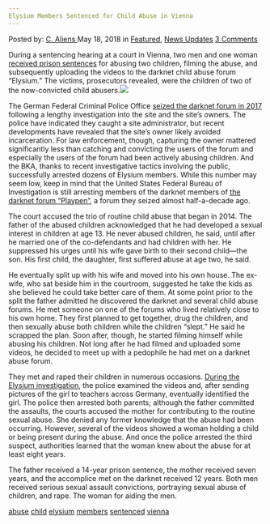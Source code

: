 ```yaml
---
Elysium Members Sentenced for Child Abuse in Vienna
---
```

<article class="post-listing post-25733 post type-post status-publish format-standard has-post-thumbnail hentry 
 tag-abuse tag-child tag-elysium tag-members tag-sentenced tag-vienna">
<div class="post-inner">
<span>Posted by: <a href="https://www.deepdotweb.com/author/caliens/" title="">C. Aliens </a></span>
<span>May 18, 2018</span>
<span>in <a href="https://www.deepdotweb.com/category/deepdot-news/" rel="category tag">Featured</a>, <a href="https://www.deepdotweb.com/category/news-updates/" rel="category tag">News Updates</a></span>
<span><a href="https://www.deepdotweb.com/2018/05/18/elysium-members-sentenced-for-child-abuse-in-vienna/#comments">3 Comments</a></span>


<p>During a sentencing hearing at a court in Vienna, two men and one woman <a href="http://www.oe24.at/oesterreich/chronik/wien/Wien-Hohe-Haftstrafen-im-Paedophilen-Prozess/332657943">received prison sentences</a> for abusing two children, filming the abuse, and subsequently uploading the videos to the darknet child abuse forum “Elysium.” The victims, prosecutors revealed, were the children of two of the now-convicted child abusers.<img class="wp-image-25736 aligncenter" src="/imgs/2018/05/word-image-33.jpeg" srcset="/imgs/2018/05/word-image-33.jpeg 660w, /imgs/2018/05/word-image-33-300x150.jpeg 300w" sizes="(max-width: 660px) 100vw, 660px" /></p>
<p>The German Federal Criminal Police Office <a href="https://www.deepdotweb.com/2017/08/04/bka-arrests-67-suspects-child-porn-bust/">seized the darknet forum in 2017</a> following a lengthy investigation into the site and the site&#8217;s owners. The police have indicated they caught a site administrator, but recent developments have revealed that the site&#8217;s owner likely avoided incarceration. For law enforcement, though, capturing the owner mattered significantly less than catching and convicting the users of the forum and especially the users of the forum had been actively abusing children. And the BKA, thanks to recent investigative tactics involving the public, successfully arrested dozens of Elysium members. While this number may seem low, keep in mind that the United States Federal Bureau of Investigation is still arresting members of the darknet members of <a href="https://www.deepdotweb.com/tag/Playpen/">the darknet forum “Playpen”</a>, a forum they seized almost half-a-decade ago.</p>
<p>The court accused the trio of routine child abuse that began in 2014. The father of the abused children acknowledged that he had developed a sexual interest in children at age 13. He never abused children, he said, until after he married one of the co-defendants and had children with her. He suppressed his urges until his wife gave birth to their second child—the son. His first child, the daughter, first suffered abuse at age two, he said.</p>
<p>He eventually split up with his wife and moved into his own house. The ex-wife, who sat beside him in the courtroom, suggested he take the kids as she believed he could take better care of them. At some point prior to the split the father admitted he discovered the darknet and several child abuse forums. He met someone on one of the forums who lived relatively close to his own home. They first planned to get together, drug the children, and then sexually abuse both children while the children “slept.” He said he scrapped the plan. Soon after, though, he started filming himself while abusing his children. Not long after he had filmed and uploaded some videos, he decided to meet up with a pedophile he had met on a darknet abuse forum.</p>
<p>They met and raped their children in numerous occasions. <a href="https://www.deepdotweb.com/?s=elysium">During the Elysium investigation</a>, the police examined the videos and, after sending pictures of the girl to teachers across Germany, eventually identified the girl. The police then arrested both parents; although the father committed the assaults, the courts accused the mother for contributing to the routine sexual abuse. She denied any former knowledge that the abuse had been occurring. However, several of the videos showed a woman holding a child or being present during the abuse. And once the police arrested the third suspect, authorities learned that the woman knew about the abuse for at least eight years.</p>
<p>The father received a 14-year prison sentence, the mother received seven years, and the accomplice met on the darknet received 12 years. Both men received serious sexual assault convictions, portraying sexual abuse of children, and rape. The woman for aiding the men.</p>
</div>
<a href="https://www.deepdotweb.com/tag/abuse/" rel="tag">abuse</a> <a href="https://www.deepdotweb.com/tag/child/" rel="tag">child</a> <a href="https://www.deepdotweb.com/tag/elysium/" rel="tag">elysium</a> <a href="https://www.deepdotweb.com/tag/members/" rel="tag">members</a> <a href="https://www.deepdotweb.com/tag/sentenced/" rel="tag">sentenced</a> <a href="https://www.deepdotweb.com/tag/vienna/" rel="tag">vienna</a></span> <span style="display:none" class="updated">2018-05-18<a href="https://www.deepdotweb.com/author/caliens/" title="Posts by C. Aliens" rel="author">C. Aliens</a></strong></div>

